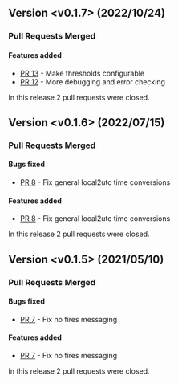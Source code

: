 ## Version <v0.1.7> (2022/10/24)


### Pull Requests Merged

#### Features added

* [PR 13](https://github.com/adybbroe/activefires-pp/pull/13) - Make thresholds configurable
* [PR 12](https://github.com/adybbroe/activefires-pp/pull/12) - More debugging and error checking

In this release 2 pull requests were closed.


## Version <v0.1.6> (2022/07/15)

### Pull Requests Merged

#### Bugs fixed

* [PR 8](https://github.com/adybbroe/activefires-pp/pull/8) - Fix general local2utc time conversions

#### Features added

* [PR 8](https://github.com/adybbroe/activefires-pp/pull/8) - Fix general local2utc time conversions

In this release 2 pull requests were closed.
## Version <v0.1.5> (2021/05/10)

### Pull Requests Merged

#### Bugs fixed

* [PR 7](https://github.com/adybbroe/activefires-pp/pull/7) - Fix no fires messaging

#### Features added

* [PR 7](https://github.com/adybbroe/activefires-pp/pull/7) - Fix no fires messaging

In this release 2 pull requests were closed.
